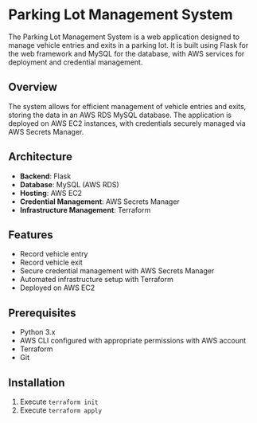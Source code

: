 # Parking Lot Management System

The Parking Lot Management System is a web application designed to manage vehicle entries and exits in a parking lot. It is built using Flask for the web framework and MySQL for the database, with AWS services for deployment and credential management.

## Overview

The system allows for efficient management of vehicle entries and exits, storing the data in an AWS RDS MySQL database. The application is deployed on AWS EC2 instances, with credentials securely managed via AWS Secrets Manager.

## Architecture

- **Backend**: Flask
- **Database**: MySQL (AWS RDS)
- **Hosting**: AWS EC2
- **Credential Management**: AWS Secrets Manager
- **Infrastructure Management**: Terraform

## Features

- Record vehicle entry
- Record vehicle exit
- Secure credential management with AWS Secrets Manager
- Automated infrastructure setup with Terraform
- Deployed on AWS EC2

## Prerequisites

- Python 3.x
- AWS CLI configured with appropriate permissions with AWS account
- Terraform
- Git

## Installation

1. Execute `terraform init`
2. Execute `terraform apply`
